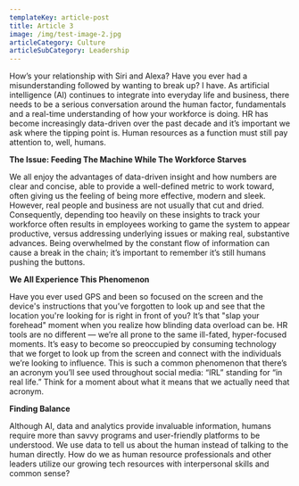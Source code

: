 ```yaml
---
templateKey: article-post
title: Article 3
image: /img/test-image-2.jpg
articleCategory: Culture
articleSubCategory: Leadership
---
```


How’s your relationship with Siri and Alexa? Have you ever had a misunderstanding followed by wanting to break up? I have. As artificial intelligence (AI) continues to integrate into everyday life and business, there needs to be a serious conversation around the human factor, fundamentals and a real-time understanding of how your workforce is doing. HR has become increasingly data-driven over the past decade and it’s important we ask where the tipping point is. Human resources as a function must still pay attention to, well, humans.

**The Issue: Feeding The Machine While The Workforce Starves**

We all enjoy the advantages of data-driven insight and how numbers are clear and concise, able to provide a well-defined metric to work toward, often giving us the feeling of being more effective, modern and sleek. However, real people and business are not usually that cut and dried. Consequently, depending too heavily on these insights to track your workforce often results in employees working to game the system to appear productive, versus addressing underlying issues or making real, substantive advances. Being overwhelmed by the constant flow of information can cause a break in the chain; it’s important to remember it’s still humans pushing the buttons.

**We All Experience This Phenomenon**

Have you ever used GPS and been so focused on the screen and the device's instructions that you’ve forgotten to look up and see that the location you're looking for is right in front of you? It’s that "slap your forehead" moment when you realize how blinding data overload can be. HR tools are no different — we’re all prone to the same ill-fated, hyper-focused moments. It’s easy to become so preoccupied by consuming technology that we forget to look up from the screen and connect with the individuals we’re looking to influence. This is such a common phenomenon that there’s an acronym you’ll see used throughout social media: “IRL” standing for “in real life.” Think for a moment about what it means that we actually need that acronym.

**Finding Balance**

Although AI, data and analytics provide invaluable information, humans require more than savvy programs and user-friendly platforms to be understood. We use data to tell us about the human instead of talking to the human directly. How do we as human resource professionals and other leaders utilize our growing tech resources with interpersonal skills and common sense?
